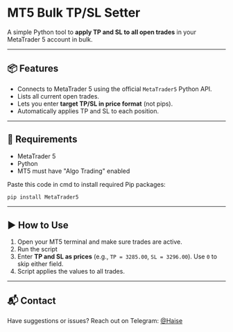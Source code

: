 

# MT5 Bulk TP/SL Setter

A simple Python tool to **apply TP and SL to all open trades** in your MetaTrader 5 account in bulk.

---

## 📦 Features

- Connects to MetaTrader 5 using the official `MetaTrader5` Python API.
- Lists all current open trades.
- Lets you enter **target TP/SL in price format** (not pips).
- Automatically applies TP and SL to each position.


---

## 🚀 Requirements

- MetaTrader 5
- Python
- MT5 must have "Algo Trading" enabled

Paste this code in cmd to install required Pip packages:

```bash
pip install MetaTrader5
```

---

## ▶️ How to Use

1. Open your MT5 terminal and make sure trades are active.
2. Run the script
3. Enter **TP and SL as prices** (e.g., `TP = 3285.00`, `SL = 3296.00`). Use `0` to skip either field.
4. Script applies the values to all trades.


---

## 📬 Contact

Have suggestions or issues? Reach out on Telegram: [@Haise](https://t.me/hazyx7)
